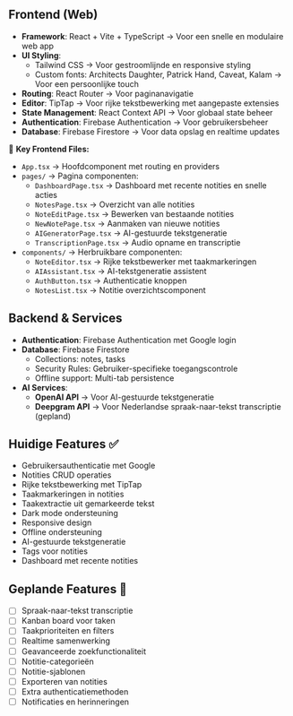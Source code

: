 ## Frontend (Web)
- **Framework**: React + Vite + TypeScript → Voor een snelle en modulaire web app
- **UI Styling**: 
  - Tailwind CSS → Voor gestroomlijnde en responsive styling
  - Custom fonts: Architects Daughter, Patrick Hand, Caveat, Kalam → Voor een persoonlijke touch
- **Routing**: React Router → Voor paginanavigatie
- **Editor**: TipTap → Voor rijke tekstbewerking met aangepaste extensies
- **State Management**: React Context API → Voor globaal state beheer
- **Authentication**: Firebase Authentication → Voor gebruikersbeheer
- **Database**: Firebase Firestore → Voor data opslag en realtime updates

📂 **Key Frontend Files:**
- `App.tsx` → Hoofdcomponent met routing en providers
- `pages/` → Pagina componenten:
  - `DashboardPage.tsx` → Dashboard met recente notities en snelle acties
  - `NotesPage.tsx` → Overzicht van alle notities
  - `NoteEditPage.tsx` → Bewerken van bestaande notities
  - `NewNotePage.tsx` → Aanmaken van nieuwe notities
  - `AIGeneratorPage.tsx` → AI-gestuurde tekstgeneratie
  - `TranscriptionPage.tsx` → Audio opname en transcriptie
- `components/` → Herbruikbare componenten:
  - `NoteEditor.tsx` → Rijke tekstbewerker met taakmarkeringen
  - `AIAssistant.tsx` → AI-tekstgeneratie assistent
  - `AuthButton.tsx` → Authenticatie knoppen
  - `NotesList.tsx` → Notitie overzichtscomponent

## Backend & Services
- **Authentication**: Firebase Authentication met Google login
- **Database**: Firebase Firestore
  - Collections: notes, tasks
  - Security Rules: Gebruiker-specifieke toegangscontrole
  - Offline support: Multi-tab persistence
- **AI Services**:
  - **OpenAI API** → Voor AI-gestuurde tekstgeneratie
  - **Deepgram API** → Voor Nederlandse spraak-naar-tekst transcriptie (gepland)

## Huidige Features ✅
- Gebruikersauthenticatie met Google
- Notities CRUD operaties
- Rijke tekstbewerking met TipTap
- Taakmarkeringen in notities
- Taakextractie uit gemarkeerde tekst
- Dark mode ondersteuning
- Responsive design
- Offline ondersteuning
- AI-gestuurde tekstgeneratie
- Tags voor notities
- Dashboard met recente notities

## Geplande Features 🚀
- [ ] Spraak-naar-tekst transcriptie
- [ ] Kanban board voor taken
- [ ] Taakprioriteiten en filters
- [ ] Realtime samenwerking
- [ ] Geavanceerde zoekfunctionaliteit
- [ ] Notitie-categorieën
- [ ] Notitie-sjablonen
- [ ] Exporteren van notities
- [ ] Extra authenticatiemethoden
- [ ] Notificaties en herinneringen